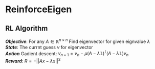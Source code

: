 # ReinforceEigen
## RL Algorithm
***Objective***: For any $A \in \mathbb{R}^{n \times n}$ Find eigenvector for given eignvalue $\lambda$  
***State***: The currnt guess $v$ for eigenvector  
***Action*** Gadient descent:
$v_{n+1} = v_n - \mu (A-\lambda 𝟙)^\intercal (A-\lambda 𝟙)v_n$  
***Reward***: $R=-||Ax-\lambda x||^2$
